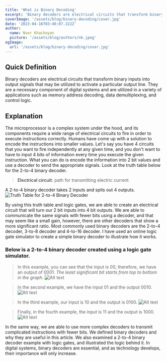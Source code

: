```yaml
---
title: 'What is Binary Decoding'
excerpt: 'Binary decoders are electrical circuits that transform binary inputs into output signals that may be utilized to activate a particular output line. They are a necessary component of digital systems and are utilized in a variety of applications such as memory address decoding, data demultiplexing, and control logic.'
coverImage: '/assets/blog/binary-decoding/cover.jpg'
date: '2023-04-16T03:40:07.322Z'
author:
  name: Nver Khachoyan
  picture: '/assets/blog/authors/nk.jpeg'
ogImage:
  url: '/assets/blog/binary-decoding/cover.jpg'
---
```


## Quick Definition

Binary decoders are electrical circuits that transform binary inputs into output signals that may be utilized to activate a particular output line. They are a necessary component of digital systems and are utilized in a variety of applications such as memory address decoding, data demultiplexing, and control logic.

## Explanation

The microprocessor is a complex system under the hood, and its components require a wide range of electrical circuits  to fire in order to execute instructions correctly. Humans have come up with a solution to encode the instructions into smaller values. Let's say you have 4 circuits that you want to fire independently at any given time, and you don't want to have to input 4 bits of information every time you execute the given instruction. What you can do is encode the information into 2 bit values and use a decoder to send the appropriate signals. Look at the truth table below for the 2-to-4 binary decoder. 

> **Electrical circuit**:
>  path for transmitting electric current

A 2-to-4 binary decoder takes 2 inputs and spits out 4 outputs.
![Truth Table for 2-to-4 Binary Decoder](/assets/blog/binary-decoding/2-to-4-truth-table.png?raw=true "Truth Table for 2-to-4 Binary Decoder")

By using this truth table and logic gates, we are able to create an electrical circuit that will turn our 2 bit inputs into 4 bit outputs. We are able to communicate the same signals with fewer bits using a decoder, and that may seem like a small gain, however, there are other decoders that show a more significant ratio. Most commonly used binary decoders are the 2-to-4 decoder, 3-to-8 decoder and 4-to-16 decoder. I have used an online logic gate simulator to create a simple binary decoder to illustrate how it works.

### Below is a 2-to-4 binary decoder created using a logic gate simulator.

>In this example, you can see that the input is 00, therefore, we have an output of 0001. 
>*The least significant bit starts from top to bottom in the graph.*
![Alt text](/assets/blog/binary-decoding/24bd-00.png?raw=true "Title")

>In the second example, we have the input 01 and the output 0010.
![Alt text](/assets/blog/binary-decoding/24bd-01.png?raw=true "Title")

>In the third example, our input is 10 and the output is 0100.
![Alt text](/assets/blog/binary-decoding/24bd-10.png?raw=true "Title")

>Finally, in the fourth example, the input is 11 and the output is 1000.
![Alt text](/assets/blog/binary-decoding/24bd-11.png?raw=true "Title")

In the same way, we are able to use more complex decoders to transmit complicated instructions with fewer bits. We defined binary decoders and why they are useful in this article. We also examined a 2-to-4 binary decoder example with logic gates, and illustrated the logic behind it. In digital systems, binary decoders are essential, and as technology develops, their importance will only increase.

 
